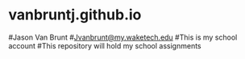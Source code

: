 # vanbruntj.github.io
#Jason Van Brunt
#Jvanbrunt@my.waketech.edu
#This is my school account
#This repository will hold my school assignments
